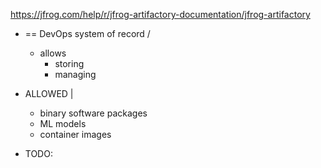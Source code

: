 https://jfrog.com/help/r/jfrog-artifactory-documentation/jfrog-artifactory


* == DevOps system of record /
  * allows
    * storing
    * managing
* ALLOWED |
  * binary software packages
  * ML models
  * container images

* TODO:
